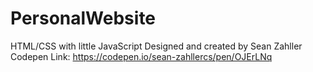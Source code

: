 # PersonalWebsite
HTML/CSS with little JavaScript
Designed and created by Sean Zahller
Codepen Link: https://codepen.io/sean-zahllercs/pen/OJErLNq
